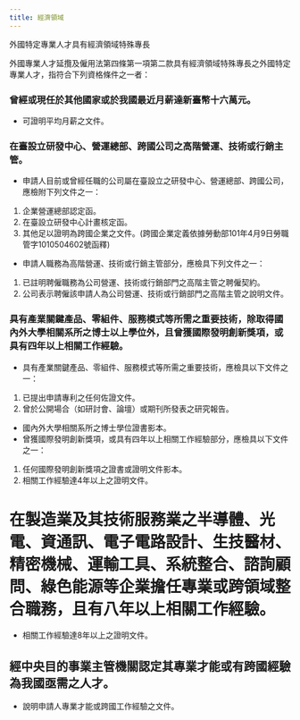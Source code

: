 ```yaml
---
title: 經濟領域
---
```

<!--StartFragment-->

外國特定專業人才具有經濟領域特殊專長

外國專業人才延攬及僱用法第四條第一項第二款具有經濟領域特殊專長之外國特定專業人才，指符合下列資格條件之一者：

### 曾經或現任於其他國家或於我國最近月薪達新臺幣十六萬元。

* 可證明平均月薪之文件。

### 在臺設立研發中心、營運總部、跨國公司之高階營運、技術或行銷主管。

* 申請人目前或曾經任職的公司屬在臺設立之研發中心、營運總部、跨國公司，應檢附下列文件之一：

1. 企業營運總部認定函。
2. 在臺設立研發中心計畫核定函。
3. 其他足以證明為跨國企業之文件。(跨國企業定義依據勞動部101年4月9日勞職管字1010504602號函釋)

* 申請人職務為高階營運、技術或行銷主管部分，應檢具下列文件之一：

1. 已註明聘僱職務為公司營運、技術或行銷部門之高階主管之聘僱契約。
2. 公司表示聘僱該申請人為公司營運、技術或行銷部門之高階主管之說明文件。

### 具有產業關鍵產品、零組件、服務模式等所需之重要技術，除取得國內外大學相關系所之博士以上學位外，且曾獲國際發明創新獎項，或具有四年以上相關工作經驗。

* 具有產業關鍵產品、零組件、服務模式等所需之重要技術，應檢具以下文件之一：

1. 已提出申請專利之任何佐證文件。
2. 曾於公開場合（如研討會、論壇）或期刊所發表之研究報告。

* 國內外大學相關系所之博士學位證書影本。
* 曾獲國際發明創新獎項，或具有四年以上相關工作經驗部分，應檢具以下文件之一：

1. 任何國際發明創新獎項之證書或證明文件影本。
2. 相關工作經驗達4年以上之證明文件。

# 在製造業及其技術服務業之半導體、光電、資通訊、電子電路設計、生技醫材、精密機械、運輸工具、系統整合、諮詢顧問、綠色能源等企業擔任專業或跨領域整合職務，且有八年以上相關工作經驗。

* 相關工作經驗達8年以上之證明文件。

## 經中央目的事業主管機關認定其專業才能或有跨國經驗為我國亟需之人才。

* 說明申請人專業才能或跨國工作經驗之文件。

<!--EndFragment-->